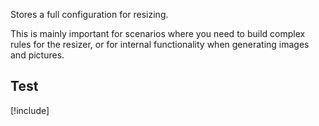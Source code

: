 ﻿---
uid: ToSic.Sxc.Images.IResizeSettings
# summary: *content
---

Stores a full configuration for resizing. 

This is mainly important for scenarios where you need to build complex rules for the resizer, or for internal functionality when generating images and pictures. 

## Test

[!include[](~/api/dot-net/ToSic.Sxc/Images/_image-guide.md)]